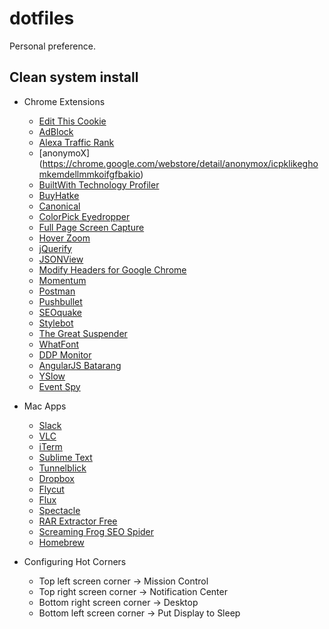 # dotfiles
Personal preference.

## Clean system install

* Chrome Extensions
    * [Edit This Cookie](https://chrome.google.com/webstore/detail/editthiscookie/fngmhnnpilhplaeedifhccceomclgfbg) 
    * [AdBlock](https://chrome.google.com/webstore/detail/adblock/gighmmpiobklfepjocnamgkkbiglidom)
    * [Alexa Traffic Rank](https://chrome.google.com/webstore/detail/alexa-traffic-rank/cknebhggccemgcnbidipinkifmmegdel)
    * [anonymoX] (https://chrome.google.com/webstore/detail/anonymox/icpklikeghomkemdellmmkoifgfbakio)
    * [BuiltWith Technology Profiler](https://chrome.google.com/webstore/detail/builtwith-technology-prof/dapjbgnjinbpoindlpdmhochffioedbn)
    * [BuyHatke](https://chrome.google.com/webstore/detail/buyhatke/jaehkpjddfdgiiefcnhahapilbejohhj)
    * [Canonical](https://chrome.google.com/webstore/detail/canonical/dcckfeohihhlbeobohobibjbdobjbhbo)
    * [ColorPick Eyedropper](https://chrome.google.com/webstore/detail/colorpick-eyedropper/ohcpnigalekghcmgcdcenkpelffpdolg)
    * [Full Page Screen Capture](https://chrome.google.com/webstore/detail/full-page-screen-capture/fdpohaocaechififmbbbbbknoalclacl)
    * [Hover Zoom](https://chrome.google.com/webstore/detail/hover-zoom/nonjdcjchghhkdoolnlbekcfllmednbl)
    * [jQuerify](https://chrome.google.com/webstore/detail/jquerify/gbmifchmngifmadobkcpijhhldeeelkc)
    * [JSONView](https://chrome.google.com/webstore/detail/jsonview/chklaanhfefbnpoihckbnefhakgolnmc)
    * [Modify Headers for Google Chrome](https://chrome.google.com/webstore/detail/modify-headers-for-google/innpjfdalfhpcoinfnehdnbkglpmogdi)
    * [Momentum](https://chrome.google.com/webstore/detail/momentum/laookkfknpbbblfpciffpaejjkokdgca)
    * [Postman](https://chrome.google.com/webstore/detail/postman/fhbjgbiflinjbdggehcddcbncdddomop)
    * [Pushbullet](https://chrome.google.com/webstore/detail/pushbullet/chlffgpmiacpedhhbkiomidkjlcfhogd)
    * [SEOquake](https://chrome.google.com/webstore/detail/seoquake/akdgnmcogleenhbclghghlkkdndkjdjc)
    * [Stylebot](https://chrome.google.com/webstore/detail/stylebot/oiaejidbmkiecgbjeifoejpgmdaleoha)
    * [The Great Suspender](https://chrome.google.com/webstore/detail/the-great-suspender/klbibkeccnjlkjkiokjodocebajanakg)
    * [WhatFont](https://chrome.google.com/webstore/detail/whatfont/jabopobgcpjmedljpbcaablpmlmfcogm)
    * [DDP Monitor](https://chrome.google.com/webstore/detail/ddp-monitor/ippapidnnboiophakmmhkdlchoccbgje)
    * [AngularJS Batarang](https://chrome.google.com/webstore/detail/angularjs-batarang/ighdmehidhipcmcojjgiloacoafjmpfk)
    * [YSlow](http://yslow.org/)
    * [Event Spy](https://chrome.google.com/webstore/detail/event-spy/jhicediiohboeebfbhllbdhlghmbgbol/related?hl=en)

* Mac Apps
    * [Slack](https://slack.com/downloads)
    * [VLC](http://www.videolan.org/vlc/download-macosx.html)
    * [iTerm](https://www.iterm2.com/downloads.html)
    * [Sublime Text](http://www.sublimetext.com/download)
    * [Tunnelblick](https://tunnelblick.net/downloads.html)
    * [Dropbox](https://www.dropbox.com/install)
    * [Flycut](https://itunes.apple.com/in/app/flycut-clipboard-manager/id442160987?mt=12)
    * [Flux](https://justgetflux.com/)
    * [Spectacle](https://www.spectacleapp.com/)
    * [RAR Extractor Free](https://itunes.apple.com/in/app/rar-extractor-free/id646295438?mt=12)
    * [Screaming Frog SEO Spider](http://www.screamingfrog.co.uk/seo-spider/)
    * [Homebrew](http://brew.sh/)

* Configuring Hot Corners
    - Top left screen corner      ->   Mission Control
    - Top right screen corner     ->   Notification Center
    - Bottom right screen corner  ->   Desktop
    - Bottom left screen corner   ->   Put Display to Sleep
